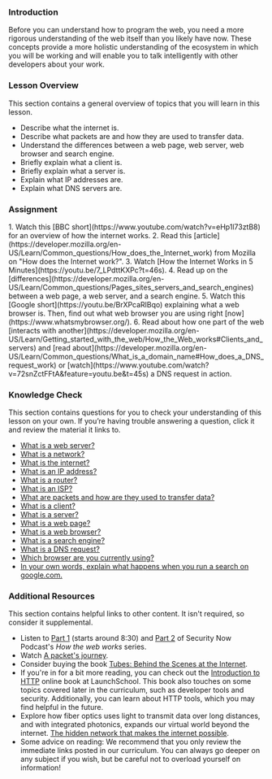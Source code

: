### Introduction

Before you can understand how to program the web, you need a more rigorous understanding of the web itself than you likely have now. These concepts provide a more holistic understanding of the ecosystem in which you will be working and will enable you to talk intelligently with other developers about your work.

### Lesson Overview

This section contains a general overview of topics that you will learn in this lesson.

* Describe what the internet is.
* Describe what packets are and how they are used to transfer data.
* Understand the differences between a web page, web server, web browser and search engine.
* Briefly explain what a client is.
* Briefly explain what a server is.
* Explain what IP addresses are.
* Explain what DNS servers are.

### Assignment

<div class="lesson-content__panel" markdown="1">
  1. Watch this [BBC short](https://www.youtube.com/watch?v=eHp1l73ztB8) for an overview of how the internet works.
  2. Read this [article](https://developer.mozilla.org/en-US/Learn/Common_questions/How_does_the_Internet_work) from Mozilla on "How does the Internet work?".
  3. Watch [How the Internet Works in 5 Minutes](https://youtu.be/7_LPdttKXPc?t=46s).
  4. Read up on the [differences](https://developer.mozilla.org/en-US/Learn/Common_questions/Pages_sites_servers_and_search_engines) between a web page, a web server, and a search engine.
  5. Watch this [Google short](https://youtu.be/BrXPcaRlBqo) explaining what a web browser is. Then, find out what web browser you are using right [now](https://www.whatsmybrowser.org/).
  6. Read about how one part of the web [interacts with another](https://developer.mozilla.org/en-US/Learn/Getting_started_with_the_web/How_the_Web_works#Clients_and_servers) and [read about](https://developer.mozilla.org/en-US/Learn/Common_questions/What_is_a_domain_name#How_does_a_DNS_request_work) or [watch](https://www.youtube.com/watch?v=72snZctFFtA&feature=youtu.be&t=45s) a DNS request in action.
</div> 

### Knowledge Check

This section contains questions for you to check your understanding of this lesson on your own. If you’re having trouble answering a question, click it and review the material it links to.

*   <a class="knowledge-check-link" href="https://developer.mozilla.org/en-US/docs/Learn/Common_questions/Pages_sites_servers_and_search_engines">What is a web server?</a>
*   <a class="knowledge-check-link" href="https://developer.mozilla.org/en-US/docs/Learn/Common_questions/How_does_the_Internet_work" target="_blank">What is a network?</a>
*   <a class="knowledge-check-link" href="https://www.youtube.com/watch?v=7_LPdttKXPc&t=46s" target="_blank">What is the internet?</a>
*   <a class="knowledge-check-link" href="https://developer.mozilla.org/en-US/docs/Learn/Common_questions/How_does_the_Internet_work" target="_blank">What is an IP address?</a>
*   <a class="knowledge-check-link" href="https://developer.mozilla.org/en-US/docs/Learn/Common_questions/How_does_the_Internet_work" target="_blank">What is a router?</a>
*   <a class="knowledge-check-link" href="https://developer.mozilla.org/en-US/docs/Learn/Common_questions/How_does_the_Internet_work" target="_blank">What is an ISP?</a> 
*   <a class="knowledge-check-link" href="https://developer.mozilla.org/en-US/docs/Learn/Getting_started_with_the_web/How_the_Web_works#clients_and_servers" target="_blank">What are packets and how are they used to transfer data?</a>
*   <a class="knowledge-check-link" href="https://developer.mozilla.org/en-US/docs/Learn/Getting_started_with_the_web/How_the_Web_works#clients_and_servers" target="_blank">What is a client?</a> 
*   <a class="knowledge-check-link" href="https://developer.mozilla.org/en-US/docs/Learn/Getting_started_with_the_web/How_the_Web_works#clients_and_servers" target="_blank">What is a server?</a>
*   <a class="knowledge-check-link" href="https://developer.mozilla.org/en-US/docs/Learn/Common_questions/Pages_sites_servers_and_search_engines" target="_blank">What is a web page?</a>
*   <a class="knowledge-check-link" href="https://www.youtube.com/watch?v=BrXPcaRlBqo&feature=youtu.be" target="_blank">What is a web browser?</a>
*   <a class="knowledge-check-link" href="https://developer.mozilla.org/en-US/docs/Learn/Common_questions/Pages_sites_servers_and_search_engines">What is a search engine?</a>
*   <a class="knowledge-check-link" href="https://www.youtube.com/watch?v=72snZctFFtA&t=45s" target="_blank">What is a DNS request?</a>
*   <a class="knowledge-check-link" href="https://www.whatsmybrowser.org/">Which browser are you currently using?</a>
*   <a class="knowledge-check-link" href="https://developer.mozilla.org/en-US/docs/Learn/Common_questions/Pages_sites_servers_and_search_engines" target="_blank">In your own words, explain what happens when you run a search on google.com.</a>

### Additional Resources

This section contains helpful links to other content. It isn't required, so consider it supplemental.

*   Listen to [Part 1](https://twit.tv/shows/security-now/episodes/25?autostart=false) (starts around 8:30) and [Part 2](https://twit.tv/shows/security-now/episodes/26?autostart=false) of Security Now Podcast's *How the web works* series.
*   Watch [A packet's journey](https://www.youtube.com/watch?v=ewrBalT_eBM&feature).
*   Consider buying the book [Tubes: Behind the Scenes at the Internet](https://www.amazon.co.uk/dp/B007TB5SKA/ref=dp-kindle-redirect?_encoding=UTF8&btkr=1).
*   If you're in for a bit more reading, you can check out the [Introduction to HTTP](https://launchschool.com/books/http) online book at LaunchSchool. This book also touches on some topics covered later in the curriculum, such as developer tools and security. Additionally, you can learn about HTTP tools, which you may find helpful in the future.
*   Explore how fiber optics uses light to transmit data over long distances, and with integrated photonics, expands our virtual world beyond the internet. [The hidden network that makes the internet possible](https://youtu.be/er3v4PVNQqE).
*   Some advice on reading: We recommend that you only review the immediate links posted in our curriculum. You can always go deeper on any subject if you wish, but be careful not to overload yourself on information!
